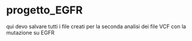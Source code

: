# progetto_EGFR
qui devo salvare tutti i file creati per la seconda analisi dei file VCF con la mutazione su EGFR
